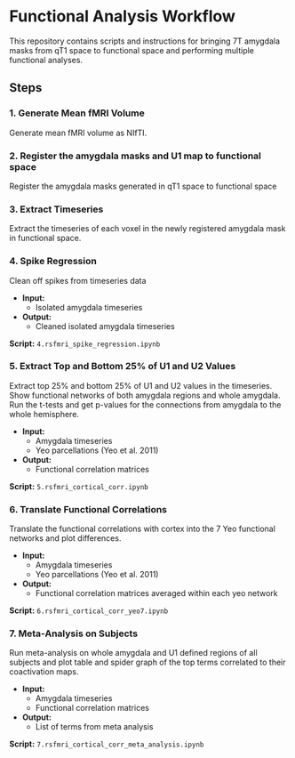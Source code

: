 # Functional Analysis Workflow

This repository contains scripts and instructions for bringing 7T amygdala masks from qT1 space to functional space and performing multiple functional analyses.

## Steps

### 1. Generate Mean fMRI Volume
Generate mean fMRI volume as NIfTI.

### 2. Register the amygdala masks and U1 map to functional space
Register the amygdala masks generated in qT1 space to functional space

### 3. Extract Timeseries
Extract the timeseries of each voxel in the newly registered amygdala mask in functional space.

### 4. Spike Regression
Clean off spikes from timeseries data

- **Input:** 
  - Isolated amygdala timeseries
- **Output:** 
  - Cleaned isolated amygdala timeseries
  
**Script:** `4.rsfmri_spike_regression.ipynb`

### 5. Extract Top and Bottom 25% of U1 and U2 Values
Extract top 25% and bottom 25% of U1 and U2 values in the timeseries. Show functional networks of both amygdala regions and whole amygdala. Run the t-tests and get p-values for the connections from amygdala to the whole hemisphere.

- **Input:** 
  - Amygdala timeseries
  - Yeo parcellations (Yeo et al. 2011)
- **Output:** 
  - Functional correlation matrices
  
**Script:** `5.rsfmri_cortical_corr.ipynb`

### 6. Translate Functional Correlations
Translate the functional correlations with cortex into the 7 Yeo functional networks and plot differences.

- **Input:** 
  - Amygdala timeseries
  - Yeo parcellations (Yeo et al. 2011)
- **Output:** 
  - Functional correlation matrices averaged within each yeo network
  
**Script:** `6.rsfmri_cortical_corr_yeo7.ipynb`

### 7. Meta-Analysis on Subjects
Run meta-analysis on whole amygdala and U1 defined regions of all subjects and plot table and spider graph of the top terms correlated to their coactivation maps.

- **Input:** 
  - Amygdala timeseries
  - Functional correlation matrices
- **Output:** 
  - List of terms from meta analysis
  
**Script:** `7.rsfmri_cortical_corr_meta_analysis.ipynb`
